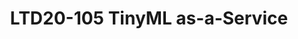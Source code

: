 ---
categories:
- ltd20
description: 'To join this session live please go to:<br><ul><li>YouTube: <a data-saferedirecturl="https://www.google.com/url?q=https://youtu.be/CCm7yC2rBP8&source=gmail&ust=1584709380421000&usg=AFQjCNFU25JEciO-bl3ZdJ9ygW7B-K7HFw"
  href="https://youtu.be/CCm7yC2rBP8" target="_blank">https://youtu.be/CCm7yC2rBP8</a></li><li>Zoom:
  <a data-saferedirecturl="https://www.google.com/url?q=https://zoom.us/j/448744842?pwd%3DUjRGTW9sT1pYUkJydHJ6K3E1d3lFZz09&source=gmail&ust=1584709380421000&usg=AFQjCNHerCbG47cOF-09Mck9wiy_WC35kA"
  href="https://zoom.us/j/448744842?pwd=UjRGTW9sT1pYUkJydHJ6K3E1d3lFZz09" target="_blank">https://zoom.us/j/448744842?pwd=UjRGTW9sT1pYUkJydHJ6K3E1d3lFZz09</a></li></ul>Description:<br><br>Machine
  Learning (ML) has been happening only in Cloud and ML inference is happening only
  on Edge. But there''s quite few ML happening in IoT where Linux cannot fit. This
  area is called TinyML. In order to democratize ML in IoT, I propose TinyML as-a-Service,
  which would bring ML onto microcontrollers with 3 enablers, (1) Unikernel, (2) ML
  compiler and (3) CoAP. In this session, I''ll explain our end-to-end experiment
  of how we tackled to bring ML onto Edge & microcontrollers, show demo and also discuss
  future possibilites. The audience are not expected much. The following links may
  be helpful if you discuss this session deeper. Enjoy!! #tinymlaas<br><br>* Unikernel<br>*
  MirageOS<br>* Ocaml<br>* Owl<br>* LwAE<br>* TinyML<br>* Tensorflow Lite for micro<br>*
  LwM2M<br>* CoAP'
image:
  featured: 'true'
  path: https://static.linaro.org/connect/ltd20/images/LTD20-105.png
session_id: LTD20-105
session_room: Track 2 [Tuesday]
session_slot:
  end_time: 2020-03-24 10:55
  start_time: 2020-03-24 10:30
session_speakers:
- speaker_bio: A kernel developer tunred into a telecom researcher. Hiroshi used to
    work on Linux ARM kernel, especially maintaining IOMMU/SMMU of Nvidia Tegra SoC.
    Currently he\&#39;s exploring Unikernel(MirageOS) and Machine Learning for IoT.&lt;br&gt;
    https://www.linkedin.com/in/hidoyu/&lt;br&gt; https://www.ericsson.com/en/blog/contributors/e-h/hiroshi-doyu
  speaker_company: Ericsson
  speaker_image: http://avatars.sched.co/2/4f/9030463/avatar.jpg.320x320px.jpg?7a4
  speaker_name: Hiroshi Doyu
  speaker_position: Senior Researcher
  speaker_role: attendee, speaker
session_track: Machine Learning/AI
tag: session
tags: Machine Learning/AI
title: LTD20-105 TinyML as-a-Service
---